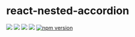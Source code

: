 # react-nested-accordion
![](https://travis-ci.com/Supermortal/react-nested-accordion.svg?branch=master)
![](https://david-dm.org/Supermortal/react-nested-accordion.svg)
![](https://david-dm.org/Supermortal/react-nested-accordion/dev-status.svg)
![](https://david-dm.org/Supermortal/react-nested-accordion/peer-status.svg)
[![npm version](https://badge.fury.io/js/react-nested-accordion.svg)](https://badge.fury.io/js/react-nested-accordion)